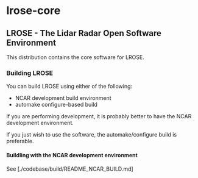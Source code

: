 # lrose-core

## LROSE - The Lidar Radar Open Software Environment

This distribution contains the core software for LROSE.

### Building LROSE

You can build LROSE using either of the following:

  * NCAR development build environment
  * automake configure-based build

If you are performing development, it is probably better to have the NCAR development environment.

If you just wish to use the software, the automake/configure build is preferable.

#### Buildling with the NCAR development environment

See [./codebase/build/README_NCAR_BUILD.md]


